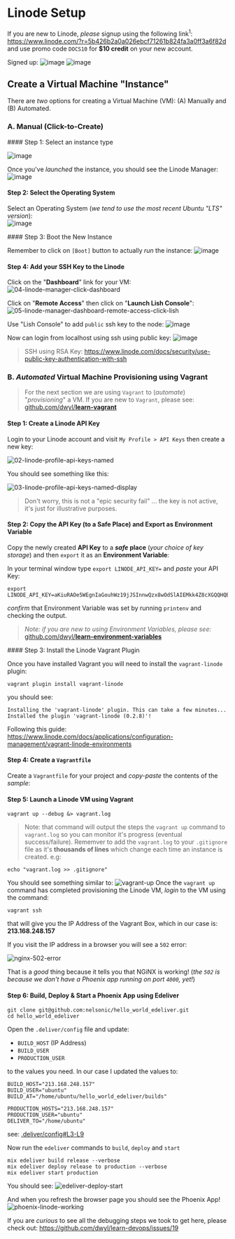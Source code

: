# Linode Setup

If you are new to Linode, _please_ signup using the following link<sup>1</sup>:
https://www.linode.com/?r=5b426b2a0a026ebcf71261b824fa3a0ff3a6f82d
and use promo code `DOCS10` for **$10 credit** on your new account.

Signed up:
![image](https://user-images.githubusercontent.com/194400/28494556-052afe86-6f2a-11e7-8b89-e5a456d36c50.png)
![image](https://user-images.githubusercontent.com/194400/28494569-657beba6-6f2a-11e7-8ea6-e626dae58c83.png)

## Create a Virtual Machine "Instance"

There are _two_ options for creating a Virtual Machine (VM):
(A) Manually and (B) Automated.

### A. Manual (Click-to-Create)

#### Step 1: Select an instance type

![image](https://user-images.githubusercontent.com/194400/28494574-773c877e-6f2a-11e7-8e5d-c6bff04fb5dc.png)

Once you've _launched_ the instance, you should see the Linode Manager:
![image](https://user-images.githubusercontent.com/194400/28494579-86556488-6f2a-11e7-8c8f-b3059ca1dc09.png)

#### Step 2: Select the Operating System

Select an Operating System (_we tend to use the most recent Ubuntu "LTS" version_): <br />
![image](https://user-images.githubusercontent.com/194400/28494609-3fb1b21a-6f2b-11e7-9448-7a11ebcd6c3b.png)

#### Step 3: Boot the New Instance

Remember to click on `[Boot]` button to actually _run_ the instance:
![image](https://user-images.githubusercontent.com/194400/28494633-079559c6-6f2c-11e7-94d4-3e5e94d00b8a.png)

#### Step 4: Add your SSH Key to the Linode

Click on the "**Dashboard**" link for your VM:
![04-linode-manager-click-dashboard](https://user-images.githubusercontent.com/194400/28655621-ef1d191c-7294-11e7-84ee-1f75ce16c52f.png)

Click on "**Remote Access**" then click on "**Launch Lish Console**":
![05-linode-manager-dashboard-remote-access-click-lish](https://user-images.githubusercontent.com/194400/28655707-86518052-7295-11e7-9ab4-96cb4b323c4f.png)

Use "Lish Console" to add `public` ssh key to the node:
![image](https://user-images.githubusercontent.com/194400/28494679-53a9c292-6f2d-11e7-910f-55a3a6a31b12.png)

Now can login from localhost using ssh using public key:
![image](https://user-images.githubusercontent.com/194400/28494687-a2e9b524-6f2d-11e7-8cdb-b6d4af9dd514.png)

> SSH using RSA Key:
https://www.linode.com/docs/security/use-public-key-authentication-with-ssh

### B. _Automated_ Virtual Machine Provisioning using Vagrant

> For the next section we are using `Vagrant` to (_automate_) "_provisioning_"
a VM. If you are new to `Vagrant`, please see:
[github.com/dwyl/**learn-vagrant**](https://github.com/dwyl/learn-vagrant)

#### Step 1: Create a Linode API Key

Login to your Linode account and visit `My Profile > API Keys`
then create a new key:

![02-linode-profile-api-keys-named](https://user-images.githubusercontent.com/194400/28654772-d8e4b2dc-728e-11e7-9dfe-925f20d8ff11.png)

You should see something like this:

![03-linode-profile-api-keys-named-display](https://user-images.githubusercontent.com/194400/28655427-cbea2094-7293-11e7-8c37-109dc7d06ad3.png)

> Don't worry, this is not a "epic security fail" ... the key is not active,
it's just for illustrative purposes.

#### Step 2: Copy the API Key (to a Safe Place) and Export as Environment Variable

Copy the newly created **API Key** to a **_safe_ place**
(_your choice of key storage_)
and then `export` it as an **Environment Variable**:

In your terminal window type `export LINODE_API_KEY=` and _paste_ your API Key:
```
export LINODE_API_KEY=aKiuRAOe5WEgnIaGouhWz19jJSInnwQzx8wOdSlAIEMkk4Z8cXGQQHQBdB2MSaRk
```
_confirm_ that Environment Variable was set
by running `printenv` and checking the output.

> _Note: if you are new to using Environment Variables, please see:_
[github.com/dwyl/**learn-environment-variables**](https://github.com/dwyl/learn-environment-variables)


#### Step 3: Install the Linode Vagrant Plugin

Once you have installed Vagrant
you will need to install the `vagrant-linode` plugin:

```
vagrant plugin install vagrant-linode
```
you should see:
```
Installing the 'vagrant-linode' plugin. This can take a few minutes...
Installed the plugin 'vagrant-linode (0.2.8)'!
```

Following this guide:
https://www.linode.com/docs/applications/configuration-management/vagrant-linode-environments

#### Step 4: Create a `Vagrantfile`

Create a `Vagrantfile` for your project and _copy-paste_
the contents of the _sample_:

#### Step 5: Launch a Linode VM using Vagrant


```
vagrant up --debug &> vagrant.log
```
> Note: that command will output the steps the `vagrant up` command
to `vagrant.log` so you can monitor it's progress (eventual success/failure).
Rememver to add the `vagrant.log` to your `.gitignore` file
as it's **thousands of lines** which change each time an instance
is created. e.g:
```
echo "vagrant.log >> .gitignore"
```

You should see something similar to:
![vagrant-up](https://user-images.githubusercontent.com/194400/28662379-e1fd97bc-72b1-11e7-9226-372f95edefb5.png)
Once the `vagrant up` command has completed provisioning the Linode VM,
_login_ to the VM using the command:
```
vagrant ssh
```
that will give you the IP Address of the Vagrant Box, which in our case is:
**213.168.248.157**



If you visit the IP address in a browser you will see a `502` error:

![nginx-502-error](https://user-images.githubusercontent.com/194400/28662539-67d6a608-72b2-11e7-810c-0098edb2396c.png)


That is a _good_ thing because it tells you that NGiNX is working!
(_the `502` is because we don't have a Phoenix app
  running on port `4000`, yet!_)

#### Step 6: Build, Deploy & Start a Phoenix App using Edeliver

```
git clone git@github.com:nelsonic/hello_world_edeliver.git
cd hello_world_edeliver
```
Open the `.deliver/config` file and update:
+ `BUILD_HOST` (IP Address)
+ `BUILD_USER`
+ `PRODUCTION_USER`

to the values you need.
In our case I updated the values to:
```
BUILD_HOST="213.168.248.157"
BUILD_USER="ubuntu"
BUILD_AT="/home/ubuntu/hello_world_edeliver/builds"

PRODUCTION_HOSTS="213.168.248.157"
PRODUCTION_USER="ubuntu"
DELIVER_TO="/home/ubuntu"
```
see: [.deliver/config#L3-L9](https://github.com/nelsonic/hello_world_edeliver/blob/fd65c19118509f06177d58c145dae18669e04479/.deliver/config#L3-L9)

Now run the `edeliver` commands to `build`, `deploy` and `start`
```
mix edeliver build release --verbose
mix edeliver deploy release to production --verbose
mix edeliver start production
```

You should see:
![edeliver-deploy-start](https://user-images.githubusercontent.com/194400/28664767-61cacf4e-72b9-11e7-8274-40543cd08c0a.png)

And when you refresh the browser page you should see the Phoenix App!
![phoenix-linode-working](https://user-images.githubusercontent.com/194400/28665164-ab3f5e28-72ba-11e7-90a5-2a59511932fd.png)


If you are _curious_ to see all the debugging steps we took
to get here, please check out: https://github.com/dwyl/learn-devops/issues/19



<!--
## Notes

Re-sizing a VM appears to be pretty straightforward:
![image](https://user-images.githubusercontent.com/194400/28494605-2807bc9a-6f2b-11e7-976b-80d58416e17d.png)
-->
